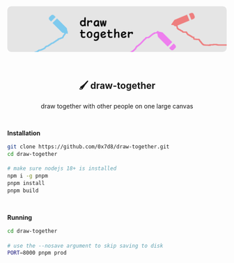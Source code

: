 ![draw together](https://github.com/0x7d8/draw-together/blob/main/drawbanner.png?raw=true)

<br/>

<h2 align="center">🖌️ draw-together</h2>
<p align="center">draw together with other people on one large canvas</p>

<br/>

**Installation**

```sh
git clone https://github.com/0x7d8/draw-together.git
cd draw-together

# make sure nodejs 18+ is installed
npm i -g pnpm
pnpm install
pnpm build
```

<br/>

**Running**

```sh
cd draw-together

# use the --nosave argument to skip saving to disk
PORT=8000 pnpm prod
```
